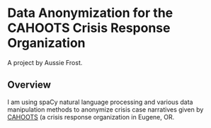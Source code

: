 # Data Anonymization for the CAHOOTS Crisis Response Organization

A project by Aussie Frost.

## Overview
I am using spaCy natural language processing and various data manipulation methods to anonymize crisis case narratives given by [CAHOOTS](https://whitebirdclinic.org/cahoots/) (a crisis response organization in Eugene, OR.
